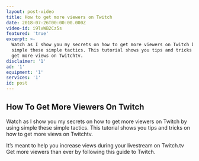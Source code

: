 ```yaml
---
layout: post-video
title: How to get more viewers on Twitch
date: 2018-07-26T00:00:00.000Z
video-id: i9lvWB2Cz5s
featured: 'true'
excerpt: >-
  Watch as I show you my secrets on how to get more viewers on Twitch by using
  simple these simple tactics. This tutorial shows you tips and tricks on how to
  get more views on Twitchtv.
disclaimer: '1'
ad: '1'
equipment: '1'
services: '1'
id: post
---
```


## How To Get More Viewers On Twitch

Watch as I show you my secrets on how to get more viewers on Twitch by using simple these simple tactics. This tutorial shows you tips and tricks on how to get more views on Twitchtv. 

It’s meant to help you increase views during your livestream on Twitch.tv Get more viewers than ever by following this guide to Twitch.
